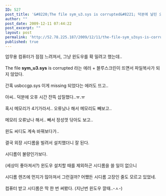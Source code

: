 ```yaml
---
ID: 527
post_title: '&#8220;The file sym_u3.sys is corrupted&#8221; 덕분에 날린 오후 시간'
author: ""
post_date: 2009-12-11 07:44:22
post_excerpt: ""
layout: post
permalink: 'http://52.78.225.187/2009/12/11/the-file-sym_u3sys-is-corrupted-%eb%8d%95%eb%b6%84%ec%97%90-%eb%82%a0%eb%a6%b0-%ec%98%a4%ed%9b%84-%ec%8b%9c%ea%b0%84/'
published: true
---
```

업무용 컴퓨터가 점점 느려져서, 그냥 윈도우를 확 밀려고 했는데..<br /><br />The file <strong>sym_u3.sys</strong> is corrupted 라는 에러 + 블루스크린이 뜨면서 파일복사가 되지 않았다.<br /><br />간혹 usbccgp.sys 이게 missing 되었다는 에러도 뜨고..<br /><br />아씨.. 덕분에 오후 시간 잔뜩 삽질했다..ㅠ.ㅠ<br /><br />혹시 메모리가 4기가라서.. 오류났나 해서 메모리도 빼보고..<br /><br />메모리 오류났나 해서.. 빼서 정성껏 닦아도 보고..<br /><br />윈도 씨디도 계속 바꿔보다가..<br /><br />결국 외장 시디롬을 빌려서 설치했더니 잘 된다.<br /><br />시디롬이 불량인가보다.<br /><br />(세상이 좋아져서?) 윈도우 설치할 때를 제외하곤 시디롬을 쓸 일이 없으니<br /><br />시디롬 렌즈에 먼지가 많아져서 그런걸까? 어쨌든 시디롬 고장인 줄도 모르고 있었네.<br /><br />컴퓨터 받고 시디롬은 딱 한 번 써봤다. (지난번 윈도우 깔때..-ㅅ-)